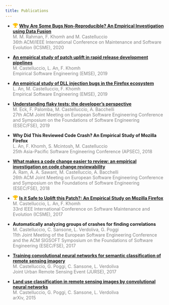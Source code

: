 ```yaml
---
title: Publications
---
```


- <img src="/assets/trophy.png" alt="Award" width="16" /> [**Why Are Some Bugs Non-Reproducible? An Empirical Investigation using Data Fusion**](/publications/non_reproducibility-icsme2020.pdf)  
  <span style="color:grey;">M. M. Rahman, F. Khomh and M. Castelluccio  
  36th ACM/IEEE International Conference on Maintenance and Software Evolution (ICSME), 2020</span>

- [**An empirical study of patch uplift in rapid release development pipelines**](/publications/uplift-emse2019.pdf)  
  <span style="color:grey;">M. Castelluccio, L. An, F. Khomh  
  Empirical Software Engineering (EMSE), 2019</span>

- [**An empirical study of DLL injection bugs in the Firefox ecosystem**](/publications/dll_injection-emse2019.pdf)  
  <span style="color:grey;">L. An, M. Castelluccio, F. Khomh  
  Empirical Software Engineering (EMSE), 2019</span>

- [**Understanding flaky tests: the developer’s perspective**](/publications/flaky-fse2018.pdf)  
  <span style="color:grey;">M. Eck, F. Palomba, M. Castelluccio, A. Bacchelli  
  27th ACM Joint Meeting on European Software Engineering Conference and Symposium on the Foundations of Software Engineering (ESEC/FSE), 2019</span>

- **Why Did This Reviewed Code Crash? An Empirical Study of Mozilla Firefox**  
  <span style="color:grey;">L. An, F. Khomh, S. Mcintosh, M. Castelluccio  
  25th Asia-Pacific Software Engineering Conference (APSEC), 2018</span>

- [**What makes a code change easier to review: an empirical investigation on code change reviewability**](/publications/reviewability-fse2018.pdf)  
  <span style="color:grey;">A. Ram, A. A. Sawant, M. Castelluccio, A. Bacchelli  
  26th ACM Joint Meeting on European Software Engineering Conference and Symposium on the Foundations of Software Engineering (ESEC/FSE), 2018</span>

- <img src="/assets/trophy.png" alt="Award" width="16" /> [**Is it Safe to Uplift this Patch?: An Empirical Study on Mozilla Firefox**](/publications/uplift-icsme2017.pdf)  
  <span style="color:grey;">M. Castelluccio, L. An, F. Khomh  
  33rd IEEE International Conference on Software Maintenance and Evolution (ICSME), 2017</span>

- **Automatically analyzing groups of crashes for finding correlations**  
  <span style="color:grey;">M. Castelluccio, C. Sansone, L. Verdoliva, G. Poggi  
  11th Joint Meeting of the European Software Engineering Conference and the ACM SIGSOFT Symposium on the Foundations of Software Engineering (ESEC/FSE), 2017</span>

- [**Training convolutional neural networks for semantic classification of remote sensing imagery**](https://ieeexplore.ieee.org/abstract/document/7924535)  
  <span style="color:grey;">M. Castelluccio, G. Poggi, C. Sansone, L. Verdoliva  
  Joint Urban Remote Sensing Event (JURSE), 2017</span>

- [**Land use classification in remote sensing images by convolutional neural networks**](/publications/remote_sensing_cnn-2015.pdf)  
  <span style="color:grey;">M. Castelluccio, G. Poggi, C. Sansone, L. Verdoliva  
  arXiv, 2015</span>
